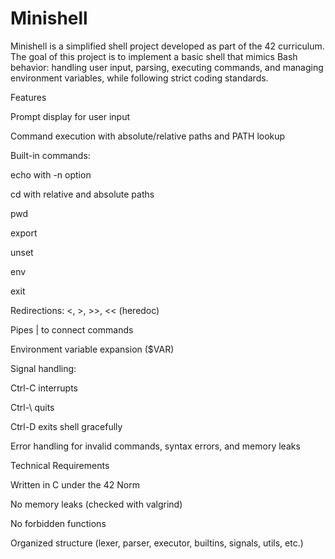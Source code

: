 # Minishell

Minishell is a simplified shell project developed as part of the 42 curriculum.
The goal of this project is to implement a basic shell that mimics Bash behavior: handling user input, parsing, executing commands, and managing environment variables, while following strict coding standards.

Features

Prompt display for user input

Command execution with absolute/relative paths and PATH lookup

Built-in commands:

echo with -n option

cd with relative and absolute paths

pwd

export

unset

env

exit

Redirections: <, >, >>, << (heredoc)

Pipes | to connect commands

Environment variable expansion ($VAR)

Signal handling:

Ctrl-C interrupts

Ctrl-\ quits

Ctrl-D exits shell gracefully

Error handling for invalid commands, syntax errors, and memory leaks

Technical Requirements

Written in C under the 42 Norm

No memory leaks (checked with valgrind)

No forbidden functions

Organized structure (lexer, parser, executor, builtins, signals, utils, etc.)
